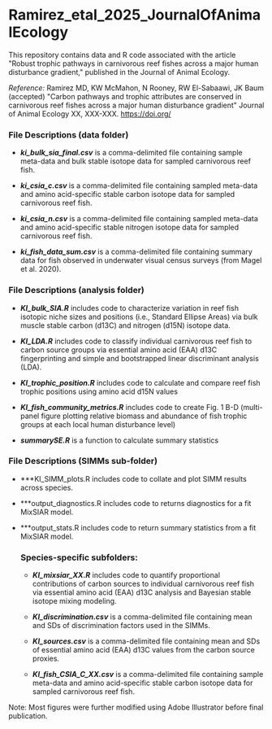 # Ramirez_etal_2025_JournalOfAnimalEcology

This repository contains data and R code associated with the article "Robust trophic pathways in carnivorous reef fishes across a major human disturbance gradient," published in the Journal of Animal Ecology.

_Reference:_ Ramirez MD, KW McMahon, N Rooney, RW El-Sabaawi, JK Baum (accepted) "Carbon pathways and trophic attributes are conserved in carnivorous reef fishes across a major human disturbance gradient" Journal of Animal Ecology XX, XXX-XXX. https://doi.org/

### File Descriptions (data folder) ###

* ***ki_bulk_sia_final.csv*** is a comma-delimited file containing sample meta-data and bulk stable isotope data for sampled carnivorous reef fish.

* ***ki_csia_c.csv*** is a comma-delimited file containing sampled meta-data and amino acid-specific stable carbon isotope data for sampled carnivorous reef fish.

* ***ki_csia_n.csv*** is a comma-delimited file containing sampled meta-data and amino acid-specific stable nitrogen isotope data for sampled carnivorous reef fish.

* ***ki_fish_data_sum.csv*** is a comma-delimited file containing summary data for fish observed in underwater visual census surveys (from Magel et al. 2020).

### File Descriptions (analysis folder) ###

* ***KI_bulk_SIA.R*** includes code to characterize variation in reef fish isotopic niche sizes and positions (i.e., Standard Ellipse Areas) via bulk muscle stable carbon (d13C) and nitrogen (d15N) isotope data.

* ***KI_LDA.R*** includes code to classify individual carnivorous reef fish to carbon source groups via essential amino acid (EAA) d13C fingerprinting and simple and bootstrapped linear discriminant analysis (LDA).

* ***KI_trophic_position.R*** includes code to calculate and compare reef fish trophic positions using amino acid d15N values

* ***KI_fish_community_metrics.R*** includes code to create Fig. 1 B-D (multi-panel figure plotting relative biomass and abundance of fish trophic groups at each local human disturbance level)

* ***summarySE.R*** is a function to calculate summary statistics

### File Descriptions (SIMMs sub-folder) ###

* ***KI_SIMM_plots.R includes code to collate and plot SIMM results across species.

* ***output_diagnostics.R includes code to returns diagnostics for a fit MixSIAR model.

* ***output_stats.R includes code to return summary statistics from a fit MixSIAR model.

    ### Species-specific subfolders: ###

    * ***KI_mixsiar_XX.R*** includes code to quantify proportional contributions of carbon sources to individual carnivorous reef fish via essential amino acid (EAA) d13C analysis and Bayesian stable isotope mixing modeling.

    * ***KI_discrimination.csv*** is a comma-delimited file containing mean and SDs of discrimination factors used in the SIMMs.

    * ***KI_sources.csv*** is a comma-delimited file containing mean and SDs of essential amino acid (EAA) d13C values from the carbon source proxies.

    * ***KI_fish_CSIA_C_XX.csv*** is a comma-delimited file containing sample meta-data and amino acid-specific stable carbon isotope data for sampled carnivorous reef fish.

Note: Most figures were further modified using Adobe Illustrator before final publication.

